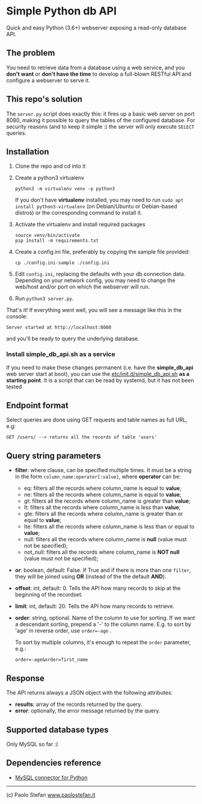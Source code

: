 # Simple Python db API

Quick and easy Python (3.6+) webserver exposing a read-only database API.

## The problem

You need to retrieve data from a database using a web service, and you **don't want** or 
**don't have the time** to develop a full-blown RESTful API and configure a webserver to serve it. 

## This repo's solution

The `server.py` script does exactly this: it fires up a basic web server on port 8080,
making it possible to query the tables of the configured database. For security reasons 
(and to keep it simple :) the server will only execute `SELECT` queries.

## Installation

1. Clone the repo and cd into it

2. Create a python3 virtualenv 

    ```
   python3 -m virtualenv venv -p python3
    ```
   
   If you don't have **virtualenv** installed, you may need to run `sudo apt install python3-virtualenv` 
   (on Debian/Ubuntu or Debian-based distros) or the corresponding command to install it. 
   

3. Activate the virtualenv and install required packages

    ```
   source venv/bin/activate
   pip install -m requirements.txt
    ```


2. Create a config.ini file, preferably by copying the sample file provided:

    `cp ./config.ini-sample ./config.ini`

3. Edit `config.ini`, replacing the defaults with your db connection data. Depending on your network config, you may 
   need to change the web/host and/or port on which the webserver will run. 

4. Run `python3 server.py`. 

That's it! If everything went well, you will see a message like this in the console:

````
Server started at http://localhost:8080
````

and you'll be ready to query the underlying database.

### Install simple_db_api.sh as a service

If you need to make these changes permanent (i.e. have the **simple_db_api** web server start at boot), 
you can use the [etc/init.d/simple_db_api.sh](etc/init.d/simple_db_api.sh) **as a starting point**.
It is a script that can be read by systemd, but it has not been tested 

## Endpoint format

Select queries are done using GET requests and table names as full URL, e.g:

```
GET /users/ --> returns all the records of table 'users'
```

## Query string parameters

- **filter**: where clause, can be specified multiple times. It must be a string
  in the form `column_name:operator[:value]`, where **operator** can be:
    - eq: filters all the records where column_name is equal to **value**;
    - ne: filters all the records where column_name is equal to **value**;
    - gt: filters all the records where column_name is greater than **value**;
    - lt: filters all the records where column_name is less than **value**;
    - gte: filters all the records where column_name is greater than or equal to **value**;
    - lte: filters all the records where column_name is less than or equal to **value**;
    - null: filters all the records where column_name is **null** (value must not be specified);
    - not_null: filters all the records where column_name is **NOT null** (value must not be specified);
- **or**: boolean, default: False. If True and if there is more than one `filter`, they will be joined using **OR**
  (instead of the the default **AND**).
- **offset**: int, default: 0. Tells the API how many records to skip at the beginning of the recordset.
- **limit**: int, default: 20. Tells the API how many records to retrieve.
- **order**: string, optional. Name of the column to use for sorting. If we want a descendant sorting, prepend a '-' 
to the column name. E.g. to sort by 'age' in reverse order, use `order=-age` . 

  To sort by multiple columns, it's enough to repeat the `order` parameter, e.g.:
   
  `order=-age&order=first_name`

## Response

The API returns always a JSON object with the following attributes:

- **results**: array of the records returned by the query.
- **error**: optionally, the error message returned by the query.


## Supported database types

Only MySQL so far :(

## Dependencies reference

- [MySQL connector for Python](https://dev.mysql.com/doc/connector-python/en/connector-python-example-connecting.html)

---

(c) Paolo Stefan www.paolostefan.it